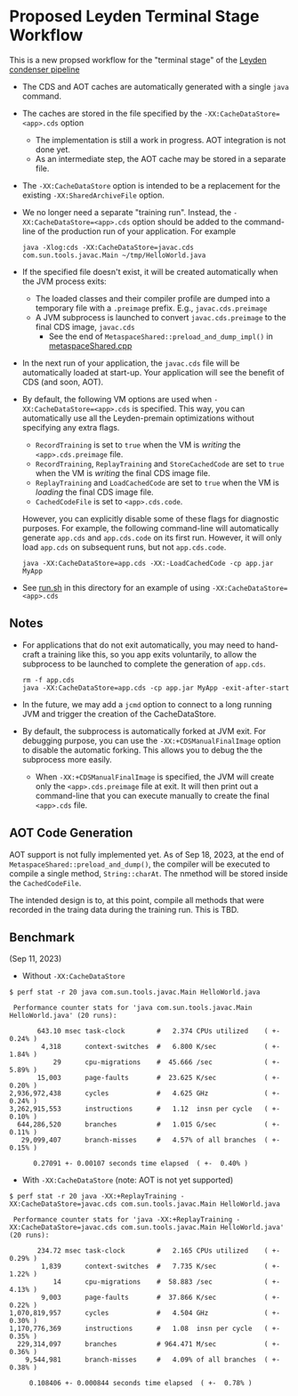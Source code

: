 # Proposed Leyden Terminal Stage Workflow

This is a new propsed workflow for the "terminal stage" of the [Leyden
condenser pipeline](https://openjdk.org/projects/leyden/notes/03-toward-condensers)

- The CDS and AOT caches are automatically generated with a single `java` command.

- The caches are stored in the file specified by the `-XX:CacheDataStore=<app>.cds` option
    - The implementation is still a work in progress. AOT integration is not done yet.
    - As an intermediate step, the AOT cache may be stored in a separate file.

- The `-XX:CacheDataStore` option is intended to be a replacement for the existing
  `-XX:SharedArchiveFile` option.

- We no longer need a separate "training run". Instead, the `-XX:CacheDataStore=<app>.cds`
  option should be added to the command-line of the production run of your application. For example

    ```
    java -Xlog:cds -XX:CacheDataStore=javac.cds com.sun.tools.javac.Main ~/tmp/HelloWorld.java
    ```

- If the specified file doesn't exist, it will be created automatically when the JVM process exits:

    - The loaded classes and their compiler profile are dumped into a temporary file with a `.preimage`
      prefix. E.g., `javac.cds.preimage`
    - A JVM subprocess is launched to convert `javac.cds.preimage` to the final CDS image, `javac.cds`
        - See the end of `MetaspaceShared::preload_and_dump_impl()` in
          [metaspaceShared.cpp](../../../../../src/hotspot/share/cds/metaspaceShared.cpp)

- In the next run of your application, the `javac.cds` file will be automatically loaded at start-up. Your
  application will see the benefit of CDS (and soon, AOT).


- By default, the following VM options are used when `-XX:CacheDataStore=<app>.cds` is specified. This way, you
  can automatically use all the Leyden-premain optimizations without specifying any extra flags.

    - `RecordTraining` is set to `true` when the VM is *writing* the `<app>.cds.preimage` file.
    - `RecordTraining`, `ReplayTraining` and `StoreCachedCode` are set to `true` when the VM is *writing* the final CDS image file.
    - `ReplayTraining` and `LoadCachedCode` are set to `true` when the VM is *loading* the final CDS image file.
    - `CachedCodeFile` is set to `<app>.cds.code`.

  However, you can explicitly disable some of these flags for diagnostic purposes. For example, the
  following command-line will automatically generate `app.cds` and `app.cds.code` on its first run. However, it will
  only load `app.cds` on subsequent runs, but not `app.cds.code`.


    ```
    java -XX:CacheDataStore=app.cds -XX:-LoadCachedCode -cp app.jar MyApp

    ```

- See [run.sh](run.sh) in this directory for an example of using `-XX:CacheDataStore=<app>.cds`

## Notes

- For applications that do not exit automatically, you may need to hand-craft a training like this, so you
  app exits voluntarily, to allow the subprocess to be launched to complete the generation of `app.cds`.

    ```
    rm -f app.cds
    java -XX:CacheDataStore=app.cds -cp app.jar MyApp -exit-after-start
    ```

- In the future, we may add a `jcmd` option to connect to a long running JVM and trigger the creation of
  the CacheDataStore.

- By default, the subprocess is automatically forked at JVM exit. For debugging purpose, you can use the
  `-XX:+CDSManualFinalImage` option to disable the automatic forking. This allows you to debug the the
   subprocess more easily.
    - When `-XX:+CDSManualFinalImage` is specified, the JVM will create only the `<app>.cds.preimage`
      file at exit. It will then print out a command-line that you can execute manually to create the
      final `<app>.cds` file.

## AOT Code Generation

AOT support is not fully implemented yet. As of Sep 18, 2023, at the end of `MetaspaceShared::preload_and_dump()`,
the compiler will be executed to compile a single method, `String::charAt`. The nmethod will be stored inside the
`CachedCodeFile`.

The intended design is to, at this point, compile all methods that were recorded in the traing data during the
training run. This is TBD.

## Benchmark

(Sep 11, 2023)


- Without `-XX:CacheDataStore`

```
$ perf stat -r 20 java com.sun.tools.javac.Main HelloWorld.java

 Performance counter stats for 'java com.sun.tools.javac.Main HelloWorld.java' (20 runs):

       643.10 msec task-clock        #   2.374 CPUs utilized    ( +-  0.24% )
        4,318      context-switches  #   6.800 K/sec            ( +-  1.84% )
           29      cpu-migrations    #  45.666 /sec             ( +-  5.89% )
       15,003      page-faults       #  23.625 K/sec            ( +-  0.20% )
2,936,972,438      cycles            #   4.625 GHz              ( +-  0.24% )
3,262,915,553      instructions      #   1.12  insn per cycle   ( +-  0.10% )
  644,286,520      branches          #   1.015 G/sec            ( +-  0.11% )
   29,099,407      branch-misses     #   4.57% of all branches  ( +-  0.15% )

      0.27091 +- 0.00107 seconds time elapsed  ( +-  0.40% )
```

- With `-XX:CacheDataStore` (note: AOT is not yet supported)

```
$ perf stat -r 20 java -XX:+ReplayTraining -XX:CacheDataStore=javac.cds com.sun.tools.javac.Main HelloWorld.java

 Performance counter stats for 'java -XX:+ReplayTraining -XX:CacheDataStore=javac.cds com.sun.tools.javac.Main HelloWorld.java' (20 runs):

       234.72 msec task-clock        #   2.165 CPUs utilized    ( +-  0.29% )
        1,839      context-switches  #   7.735 K/sec            ( +-  1.22% )
           14      cpu-migrations    #  58.883 /sec             ( +-  4.13% )
        9,003      page-faults       #  37.866 K/sec            ( +-  0.22% )
1,070,819,957      cycles            #   4.504 GHz              ( +-  0.30% )
1,170,776,369      instructions      #   1.08  insn per cycle   ( +-  0.35% )
  229,314,097      branches          # 964.471 M/sec            ( +-  0.36% )
    9,544,981      branch-misses     #   4.09% of all branches  ( +-  0.38% )

     0.108406 +- 0.000844 seconds time elapsed  ( +-  0.78% )
```
